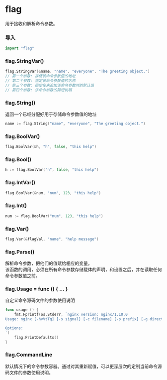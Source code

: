 # flag

用于接收和解析命令参数。


### 导入
```go
import "flag"
```



### flag.StringVar()
```go
flag.StringVar(&name, "name", "everyone", "The greeting object.")
// 第一个参数: 存储该命令参数值的地址
// 第二个参数: 指定该命令参数值的名称
// 第三个参数: 指定在未追加该命令参数时的默认值
// 第四个参数: 该命令参数的简短说明
```



### flag.String()
返回一个已经分配好用于存储命令参数值的地址
```go
name := flag.String("name", "everyone", "The greeting object.")
```



### flag.BoolVar()
```go
flag.BoolVar(&h, "h", false, "this help")
```


### flag.Bool()
```go
h := flag.BoolVar("h", false, "this help")
```



### flag.IntVar()
```go
flag.BoolVar(&num, "num", 123, "this help")
```


### flag.Int()
```go
num := flag.BoolVar("num", 123, "this help")
```



### flag.Var()
```go
flag.Var(&flagVal, "name", "help message")
```



### flag.Parse()
解析命令参数，把他们的值赋给相应的变量。  
该函数的调用，必须在所有命令参数存储载体的声明，和设置之后，并在读取任何命令参数值之前。



### flag.Usage = func () { ... }
自定义命令源码文件的参数使用说明
```go
func usage () {
    fmt.Fprintf(os.Stderr, `nginx version: nginx/1.10.0
Usage: nginx [-hvVtTq] [-s signal] [-c filename] [-p prefix] [-g directives]

Options:
`)
    flag.PrintDefaults()
}
```



### flag.CommandLine
默认情况下的命令参数容器。通过对其重新赋值，可以更深层次的定制当前命令源码文件的参数使用说明。







